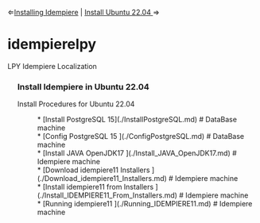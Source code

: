 &lArr;[Installing Idempiere](../README_InstallIdempiere.md) | [Install Ubuntu 22.04 ](../installUbuntu2204/README_InstallUbuntu.md) &rArr;

# idempierelpy
LPY Idempiere Localization

<div style="padding-left: 20px;">

### Install Idempiere in Ubuntu 22.04
Install Procedures for Ubuntu 22.04 
<div style="padding-left: 40px;">
	* [Install PostgreSQL 15](./InstallPostgreSQL.md) 	# DataBase machine
</div>
<div style="padding-left: 40px;">
	* [Config PostgreSQL 15 ](./ConfigPostgreSQL.md) 	# DataBase machine
</div>
<div style="padding-left: 40px;">
	* [Install JAVA OpenJDK17 ](./Install_JAVA_OpenJDK17.md) 		# Idempiere machine
</div>
<div style="padding-left: 40px;">
	* [Download idempiere11 Installers ](./Download_idempiere11_Installers.md) 		# Idempiere machine
</div>
<div style="padding-left: 40px;">
	* [Install idempiere11 from Installers ](./Install_IDEMPIERE11_From_Installers.md) 		# Idempiere machine
</div>
<div style="padding-left: 40px;">
	* [Running idempiere11 ](./Running_IDEMPIERE11.md) 		# Idempiere machine
</div>

</div>